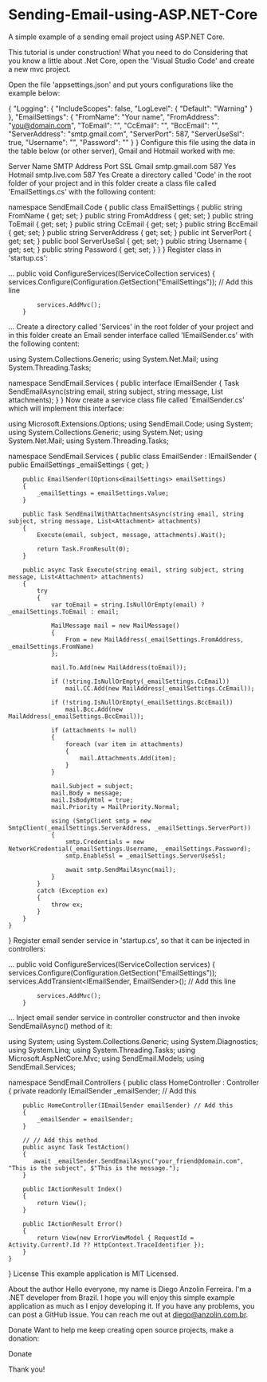 # Sending-Email-using-ASP.NET-Core
A simple example of a sending email project using ASP.NET Core.

This tutorial is under construction!
What you need to do
Considering that you know a little about .Net Core, open the 'Visual Studio Code' and create a new mvc project.

Open the file 'appsettings.json' and put yours configurations like the example below:

{
  "Logging": {
    "IncludeScopes": false,
    "LogLevel": {
      "Default": "Warning"
    }
  },
  "EmailSettings": {
    "FromName": "Your name",
    "FromAddress": "you@domain.com",
    "ToEmail": "",
    "CcEmail": "",
    "BccEmail": "",
    "ServerAddress": "smtp.gmail.com",
    "ServerPort": 587,
    "ServerUseSsl": true,
    "Username": "",
    "Password": ""
  }
}
Configure this file using the data in the table below (or other server), Gmail and Hotmail worked with me:

Server Name	SMTP Address	Port	SSL
Gmail	smtp.gmail.com	587	Yes
Hotmail	smtp.live.com	587	Yes
Create a directory called 'Code' in the root folder of your project and in this folder create a class file called 'EmailSettings.cs' with the following content:

namespace SendEmail.Code
{
    public class EmailSettings
    {
        public string FromName { get; set; }
        public string FromAddress { get; set; }
        public string ToEmail { get; set; }
        public string CcEmail { get; set; }
        public string BccEmail { get; set; }
        public string ServerAddress { get; set; }
        public int ServerPort { get; set; }
        public bool ServerUseSsl { get; set; }
        public string Username { get; set; }
        public string Password { get; set; }
    }
}
Register class in 'startup.cs':

...
        public void ConfigureServices(IServiceCollection services)
        {
            services.Configure<EmailSettings>(Configuration.GetSection("EmailSettings")); // Add this line

            services.AddMvc();
        }
...
Create a directory called 'Services' in the root folder of your project and in this folder create an Email sender interface called 'IEmailSender.cs' with the following content:

using System.Collections.Generic;
using System.Net.Mail;
using System.Threading.Tasks;

namespace SendEmail.Services
{
    public interface IEmailSender
    {
        Task SendEmailAsync(string email, string subject, string message, List<Attachment> attachments);
    }
}
Now create a service class file called 'EmailSender.cs' which will implement this interface:

using Microsoft.Extensions.Options;
using SendEmail.Code;
using System;
using System.Collections.Generic;
using System.Net;
using System.Net.Mail;
using System.Threading.Tasks;

namespace SendEmail.Services
{
    public class EmailSender : IEmailSender
    {
        public EmailSettings _emailSettings { get; }

        public EmailSender(IOptions<EmailSettings> emailSettings)
        {
            _emailSettings = emailSettings.Value;
        }

        public Task SendEmailWithAttachmentsAsync(string email, string subject, string message, List<Attachment> attachments)
        {
            Execute(email, subject, message, attachments).Wait();

            return Task.FromResult(0);
        }

        public async Task Execute(string email, string subject, string message, List<Attachment> attachments)
        {
            try
            {
                var toEmail = string.IsNullOrEmpty(email) ? _emailSettings.ToEmail : email;

                MailMessage mail = new MailMessage()
                {
                    From = new MailAddress(_emailSettings.FromAddress, _emailSettings.FromName)
                };

                mail.To.Add(new MailAddress(toEmail));

                if (!string.IsNullOrEmpty(_emailSettings.CcEmail))
                    mail.CC.Add(new MailAddress(_emailSettings.CcEmail));

                if (!string.IsNullOrEmpty(_emailSettings.BccEmail))
                    mail.Bcc.Add(new MailAddress(_emailSettings.BccEmail));

                if (attachments != null)
                {
                    foreach (var item in attachments)
                    {
                        mail.Attachments.Add(item);
                    }
                }

                mail.Subject = subject;
                mail.Body = message;
                mail.IsBodyHtml = true;
                mail.Priority = MailPriority.Normal;

                using (SmtpClient smtp = new SmtpClient(_emailSettings.ServerAddress, _emailSettings.ServerPort))
                {
                    smtp.Credentials = new NetworkCredential(_emailSettings.Username, _emailSettings.Password);
                    smtp.EnableSsl = _emailSettings.ServerUseSsl;

                    await smtp.SendMailAsync(mail);
                }
            }
            catch (Exception ex)
            {
                throw ex;
            }
        }
    }
}
Register email sender service in 'startup.cs', so that it can be injected in controllers:

...
        public void ConfigureServices(IServiceCollection services)
        {
            services.Configure<EmailSettings>(Configuration.GetSection("EmailSettings"));
            services.AddTransient<IEmailSender, EmailSender>(); // Add this line

            services.AddMvc();
        }
...
Inject email sender service in controller constructor and then invoke SendEmailAsync() method of it:

using System;
using System.Collections.Generic;
using System.Diagnostics;
using System.Linq;
using System.Threading.Tasks;
using Microsoft.AspNetCore.Mvc;
using SendEmail.Models;
using SendEmail.Services;

namespace SendEmail.Controllers
{
    public class HomeController : Controller
    {
        private readonly IEmailSender _emailSender; // Add this

        public HomeController(IEmailSender emailSender) // Add this
        {
            _emailSender = emailSender;
        }

        // // Add this method
        public async Task TestAction()
        {
           await _emailSender.SendEmailAsync("your_friend@domain.com", "This is the subject", $"This is the message.");
        }

        public IActionResult Index()
        {
            return View();
        }

        public IActionResult Error()
        {
            return View(new ErrorViewModel { RequestId = Activity.Current?.Id ?? HttpContext.TraceIdentifier });
        }
    }
}
License
This example application is MIT Licensed.

About the author
Hello everyone, my name is Diego Anzolin Ferreira. I'm a .NET developer from Brazil. I hope you will enjoy this simple example application as much as I enjoy developing it. If you have any problems, you can post a GitHub issue. You can reach me out at diego@anzolin.com.br.

Donate
Want to help me keep creating open source projects, make a donation:

Donate

Thank you!
